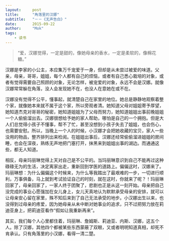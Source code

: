```yaml
---
layout:     post
title:      "角落里的汉娜"
subtitle:   "－－《无声告白》"
date:       2015-09-22
author:     "Mok"
tags:
    - 读书
---
```



> “爱，汉娜觉得，一定是甜的，像她母亲的香水，一定是柔软的，像棉花糖。”

汉娜是李家的小公主，本应集万千宠爱于一身，但却是从未尝过被爱的味道。父亲，母亲，哥哥，姐姐，每个人都有自己的烦恼，或者有自己悉心栽培的对象，或者有觉得需要自己照顾的对象，无论怎样，被宠爱的对象，永远不会是汉娜。就像汉娜常常躲在角落，没人会发现她不在，也没人在意她在或不在。

汉娜没有觉得不公平，懂事起，就清楚自己在家里的地位。她总是静静地观察着整个家，就像她本来就不属于这个家，所以旁观者清。她知道父母对姐姐寄予厚望，她知道杰克对哥哥的秘密，她知道姐姐为了父母而努力，她知道姐姐出事前晚姐姐一个人偷偷溜出去。汉娜很想给予她的家人帮助，哪怕是自己的一个拥抱。但是大人们总觉得小孩子不懂事，帮不了忙，甚至没想到小孩子失去了姐姐，也会伤心，也需要安慰。所以，当晚上一个人的时候，小汉娜才会把她收藏的宝贝，家人一些没用的物品，整齐排列出来检阅。在姐姐出事后，汉娜还经常偷偷溜进姐姐的房间睡，也会在深夜，熟练无声地把门塞打开，抹黑来到姐姐出事的湖边。而通通这些，都无人知道。

相反，母亲玛丽琳觉得上天对自己是不公平的。当玛丽琳意识到自己不能再过这种碌碌无为的生活，决定离家出走，重新回到学医的道路上。偏偏这时，汉娜来了。玛丽琳想：为什么偏偏这个时候来，为什么等我踏出了最艰难的一步，一切进行顺利，万事俱备，马上就到考试验证自己的时刻，就在这时，你就来了呢？！玛丽琳回家了，母亲回家了，一家人终于团聚了，悲剧也正是从这一刻开始。母亲把自己没完成的事业心愿强加在女儿身上，女儿天真地认为默默承受母亲的安排，就可以让母亲安心留在家里，殊不知后来到了自己无法承受的地步。小汉娜出生以来，也没得到过母亲的疼爱，因为她母亲从未中断对她事业的追求，只不过把努力放在莉迪亚身上，把莉迪亚看作“假如让我重新再来”。

其实，我们每个人心里都住着，玛丽琳、詹姆斯、莉迪亚、内斯、汉娜，这五个人。除了汉娜，其他四个都被某些东西蒙蔽了双眼，又或者明明知道真相，却死不肯承认。只有角落里的小汉娜，看得一清二楚。

